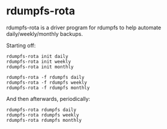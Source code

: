 # rdumpfs-rota

rdumpfs-rota is a driver program for rdumpfs to help automate daily/weekly/monthly
backups.

Starting off:
```
rdumpfs-rota init daily
rdumpfs-rota init weekly
rdumpfs-rota init monthly

rdumpfs-rota -f rdumpfs daily
rdumpfs-rota -f rdumpfs weekly
rdumpfs-rota -f rdumpfs monthly
```

And then afterwards, periodically:
```
rdumpfs-rota rdumpfs daily
rdumpfs-rota rdumpfs weekly
rdumpfs-rota rdumpfs monthly
```